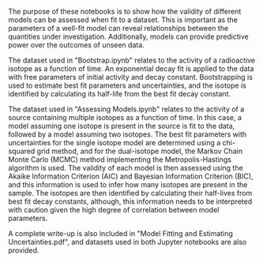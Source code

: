 The purpose of these notebooks is to show how the validity of different models can be assessed when fit to a dataset. This is important as the parameters of a well-fit model can reveal relationships between the quantities under investigation. Additionally, models can provide predictive power over the outcomes of unseen data.

The dataset used in "Bootstrap.ipynb" relates to the activity of a radioactive isotope as a function of time. An exponential decay fit is applied to the data with free parameters of initial activity and decay constant. Bootstrapping is used to estimate best fit parameters and uncertainties, and the isotope is identified by calculating its half-life from the best fit decay constant.

The dataset used in "Assessing Models.ipynb" relates to the activity of a source containing multiple isotopes as a function of time. In this case, a model assuming one isotope is present in the source is fit to the data, followed by a model assuming two isotopes. The best fit parameters with uncertainties for the single isotope model are determined using a chi-squared grid method, and for the dual-isotope model, the Markov Chain Monte Carlo (MCMC) method implementing the Metropolis-Hastings algorithm is used. The validity of each model is then assessed using the Akaike Information Criterion (AIC) and Bayesian Information Criterion (BIC), and this information is used to infer how many isotopes are present in the sample. The isotopes are then identified by calculating their half-lives from best fit decay constants, although, this information needs to be interpreted with caution given the high degree of correlation between model parameters.

A complete write-up is also included in "Model Fitting and Estimating Uncertainties.pdf", and datasets used in both Jupyter notebooks are also provided.
